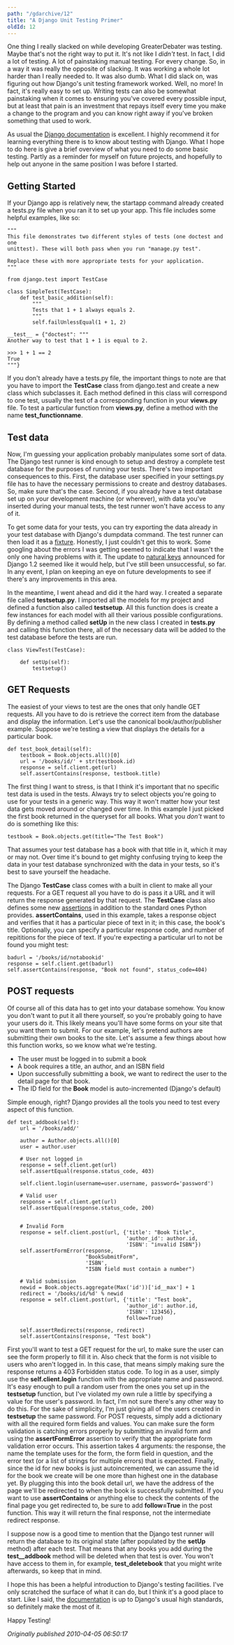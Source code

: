 ```yaml
---
path: "/gdarchive/12"
title: "A Django Unit Testing Primer"
oldId: 12
---
```

One thing I really slacked on while developing GreaterDebater was
testing. Maybe that's not the right way to put it. It's not like I
*didn't* test. In fact, I did a lot of testing. A lot of painstaking
manual testing. For every change. So, in a way it was really the
opposite of slacking. It was working a whole lot harder than I really
needed to. It was also dumb. What I did slack on, was figuring out how
Django's unit testing framework worked. Well, no more! In fact, it's
really easy to set up. Writing tests can also be somewhat painstaking
when it comes to ensuring you've covered every possible input, but at
least that pain is an investment that repays itself every time you make
a change to the program and you can know right away if you've broken
something that used to work.  

As usual the
[Django documentation](http://docs.djangoproject.com/en/dev/topics/testing/#topics-testing)
is excellent. I highly recommend it for learning everything there is
to know about testing with Django. What I hope to do here is give a
brief overview of what you need to do some basic testing. Partly as a
reminder for myself on future projects, and hopefully to help out
anyone in the same position I was before I started.

## Getting Started 

If your Django app is relatively new, the startapp command already
created a tests.py file when you ran it to set up your app. This file includes some
helpful examples, like so:

    """
    This file demonstrates two different styles of tests (one doctest and one
    unittest). These will both pass when you run "manage.py test".
    
    Replace these with more appropriate tests for your application.
    """
    
    from django.test import TestCase
    
    class SimpleTest(TestCase):
        def test_basic_addition(self):
            """
            Tests that 1 + 1 always equals 2.
            """
            self.failUnlessEqual(1 + 1, 2)
    
    __test__ = {"doctest": """
    Another way to test that 1 + 1 is equal to 2.
    
    >>> 1 + 1 == 2
    True
    """}    
    
If you don't already have a tests.py file, the important things to
note are that you have to import the **TestCase** class from
django.test and create a new class which subclasses it. Each method
defined in this class will correspond to one test, usually the test of
a corresponding function in your **views.py** file. To test a
particular function from **views.py**, define a method with the name
**test_functionname**.

## Test data 

Now, I'm guessing your application probably manipulates some sort of
data. The Django test runner is kind enough to setup and destroy a
complete test database for the purposes of running your tests. There's
two important consequences to this. First, the database user specified
in your settings.py file has to have the necessary permissions to
create and destroy databases. So, make sure that's the case.  Second,
if you already have a test database set up on your development machine
(or wherever), with data you've inserted during your manual tests, the
test runner won't have access to any of it.

To get some data for your tests, you can try exporting the data
already in your test database with Django's dumpdata command. The test
runner can then load it as a
[fixture](http://docs.djangoproject.com/en/dev/topics/testing/#fixture-loading).
Honestly, I just couldn't get this to work. Some googling about the
errors I was getting seemed to indicate that I wasn't the only one
having problems with it. The update to
[natural keys](http://djangoadvent.com/1.2/natural-keys/) announced
for Django 1.2 seemed like it would help, but I've still been
unsuccessful, so far. In any event, I plan on keeping an eye on future
developments to see if there's any improvements in this area.

In the meantime, I went ahead and did it the hard way. I created a
separate file called **testsetup.py**. I imported all the models for
my project and defined a function also called **testsetup**. All this
function does is create a few instances for each model with all their
various possible configurations. By defining a method called **setUp**
in the new class I created in **tests.py** and calling this function
there, all of the necessary data will be added to the test database
before the tests are run.

    class ViewTest(TestCase):
    
        def setUp(self):
            testsetup()


## GET Requests

The easiest of your views to test are the ones that only handle GET
requests. All you have to do is retrieve the correct item from the
database and display the information. Let's use the canonical
book/author/publisher example. Suppose we're testing a view that
displays the details for a particular book.

    def test_book_detail(self):
        testbook = Book.objects.all()[0]
        url = '/books/id/' + str(testbook.id)
        response = self.client.get(url)
        self.assertContains(response, testbook.title)

The first thing I want to stress, is that I think it's important that
no specific test data is used in the tests. Always try to select
objects you're going to use for your tests in a generic way. This way
it won't matter how your test data gets moved around or changed over
time. In this example I just picked the first book returned in the
queryset for all books. What you *don't* want to do is something like this:

    testbook = Book.objects.get(title="The Test Book")

That assumes your test database has a book with that title in it,
which it may or may not. Over time it's bound to get mighty confusing
trying to keep the data in your test database synchronized with the
data in your tests, so it's best to save yourself the headache.

The Django **TestCase** class comes with a built in client to make all
your requests. For a GET request all you have to do is pass it a URL
and it will return the response generated by that request. The
**TestCase** class also defines some new
[assertions](http://docs.djangoproject.com/en/1.1/topics/testing/#assertions)
in addition to the standard ones Python provides. **assertContains**,
used in this example, takes a response object and verifies that it has
a particular piece of text in it; in this case, the book's
title. Optionally, you can specify a particular response code, and
number of repititions for the piece of text. If you're expecting a
particular url to not be found you might test:

    badurl = '/books/id/notabookid'
    response = self.client.get(badurl)
    self.assertContains(response, "Book not found", status_code=404)

## POST requests

Of course all of this data has to get into your database somehow. You
know you don't want to put it all there yourself, so you're probably
going to have your users do it. This likely means you'll have some
forms on your site that you want them to submit. For our example,
let's pretend authors are submitting their own books to the
site. Let's assume a few things about how this function works, so we
know what we're testing.

* The user must be logged in to submit a book
* A book requires a title, an author, and an ISBN field
* Upon successfully submitting a book, we want to redirect the user to
  the detail page for that book.
* The ID field for the **Book** model is auto-incremented (Django's default)
  
Simple enough, right? Django provides all the tools you need to test
every aspect of this function.

    def test_addbook(self):
        url = '/books/add/'

        author = Author.objects.all()[0]    
        user = author.user

        # User not logged in
        response = self.client.get(url)
        self.assertEqual(response.status_code, 403)

        self.client.login(username=user.username, password='password')

        # Valid user
        response = self.client.get(url)
        self.assertEqual(response.status_code, 200)


        # Invalid Form
        response = self.client.post(url, {'title': "Book Title",
                                          'author_id': author.id,
                                          'ISBN': "invalid ISBN"})
        self.assertFormError(response, 
                             "BookSubmitForm", 
                             'ISBN',
                             "ISBN field must contain a number")

        # Valid submission
        newid = Book.objects.aggregate(Max('id'))['id__max'] + 1
        redirect = '/books/id/%d' % newid
        response = self.client.post(url, {'title': "Test book",
                                          'author_id': author.id,
                                          'ISBN': 123456},
                                          follow=True)

        self.assertRedirects(response, redirect)
        self.assertContains(response, "Test book")

First you'll want to test a GET request for the url, to make sure the
user can see the form properly to fill it in. Also check that the form
is not visible to users who aren't logged in. In this case, that means
simply making sure the response returns a 403 Forbidden status
code. To log in as a user, simply use the **self.client.login**
function with the appropriate name and password. It's easy enough to
pull a random user from the ones you set up in the **testsetup**
function, but I've violated my own rule a little by specifying a value
for the user's password. In fact, I'm not sure there's any other way
to do this. For the sake of simplicity, I'm just giving all of the
users created in **testsetup** the same password.  For POST requests,
simply add a dictionary with all the required form fields and
values. You can make sure the form validation is catching errors
properly by submitting an invalid form and using the
**assertFormError** assertion to verify that the appropriate form
validation error occurs. This assertion takes 4 arguments: the
response, the name the template uses for the form, the form field in
question, and the error text (or a list of strings for multiple
errors) that is expected. Finally, since the id for new books is just
autoincremented, we can assume the id for the book we create will be
one more than highest one in the database yet. By plugging this into
the book detail url, we have the address of the page we'll be
redirected to when the book is successfully submitted. If you want to
use **assertContains** or anything else to check the contents of the
final page you get redirected to, be sure to add **follow=True** in
the post function. This way it will return the final response, not the
intermediate redirect response.

I suppose now is a good time to mention that the Django test runner
will return the database to its original state (after populated by the
**setUp** method) after each test. That means that any
books you add during the **test__addbook** method will be deleted when
that test is over. You won't have access to them in, for example,
**test_deletebook** that you might write afterwards, so keep that in mind.

I hope this has been a helpful introduction to Django's testing
facilities. I've only scratched the surface of what it can do, but I
think it's a good place to start. Like I said, the
[documentation](http://docs.djangoproject.com/en/dev/topics/testing/#topics-testing)
is up to Django's usual high standards, so definitely make the most of
it.

Happy Testing!


*Originally published 2010-04-05 06:50:17*